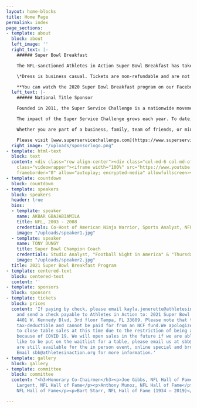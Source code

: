 ```yaml
---
layout: home-blocks
title: Home Page
permalink: index
page_sections:
- template: about
  block: about
  left_image: ''
  right_text: |-
    ###### Super Bowl Breakfast

    The NFL-sanctioned Athletes in Action Super Bowl Breakfast has taken place in the Super Bowl host city every year since 1988, drawing sellout crowds to hear from some of sport’s biggest names. The Bart Starr Award, presented at the breakfast, honors Starr’s lifelong commitment to serving as a positive role model to his family, teammates and community. The winner of the Bart Starr Award is determined by NFL-player balloting at the end of the regular season, making it one of only two individual honors selected by the players themselves.

    \*Dress is business casual. Tickets are non-refundable and are not tax-deductible.

    **You can watch the 2020 Super Bowl Breakfast program on our Facebook page** [https://www.facebook.com/SBowlBreakfast/](https://www.facebook.com/SBowlBreakfast/ "https://www.facebook.com/SBowlBreakfast/").
  left_text: |-
    ###### National Title Sponsor

    Founded in 2011, the Super Service Challenge is a nationwide movement to transform organizations through service. Driven by the idea people and teams grow stronger when they join together to serve, the Challenge encourages volunteerism, sharing stories of service and awarding funds to nonprofits.

    The impact of the Super Service Challenge grows each year. To date, more than 100,000 people have served nearly 3,000 charities nationwide through the Challenge, and winning nonprofits have received more $30 million in awards. Online, the Challenge has shared more than 20,000 stories of service, counted more than 2.5 million votes, and made over 300 million media impressions.

    Whether you are part of a business, family, team of friends, or ministry, the Super Service Challenge provides a way to facilitate teamwork and engagement that benefits individuals, teams and communities

    Please visit [www.superservicechallenge.com](https://www.superservicechallenge.com/) for more information.
  right_image: "/uploads/sponsorlogo.png"
- template: html-text
  block: text
  content: <div class="row align-center"><div class="col-md-6 col-md-offset-3"><div
    class="videowrapper"><iframe width="100%" src="https://www.youtube.com/embed/Em61LO9teOI"
    frameborder="0" allow="autoplay; encrypted-media" allowfullscreen></iframe></div></div></div>
- template: countdown
  block: countdown
- template: speakers
  block: speakers
  header: true
  bios:
  - template: speaker
    name: AKBAR GBAJABIAMILA
    title: NFL, 2003 - 2008
    credentials: Co-Host of American Ninja Warrior, Sports Analyst, NFL Network
    image: "/uploads/speaker1.jpg"
  - template: speaker
    name: TONY DUNGY
    title: Super Bowl Champion Coach
    credentials: Studio Analyst, "Football Night in America" & "Thursday Night Football"
    image: "/uploads/speaker2.jpg"
  title: 2021 Super Bowl Breakfast Program
- template: centered-text
  block: centered-text
  content: ''
- template: sponsors
  block: sponsors
- template: tickets
  block: prices
  content: 'If paying by check, please email kayla.jenerette@athletesinaction.org
    and send a check payable to Athletes in Action to: 2021 Super Bowl Breakfast.
    4401 W. Kennedy Blvd, 3rd floor Tampa, FL 33609. Please note that tables are not
    tax-deductible and cannot be paid for from an NCF fund.We apologize that we had
    to close table sales at this time due to the restriction of being at 1/2 capacity
    because of COVID 19. We will open sales in the future if we are able. If you would
    like to be put on the waitlist for a table, please email us at sbb@athletesinaction.org.Sponsorships
    are still available for the in person event, online special and broadcast opportunities.
    Email sbb@athletesinaction.org for more information.'
- template: gallery
  block: gallery
- template: committee
  block: committee
  content: "<h3>Honorary Co-Chairmen</h3><p>Joe Gibbs, NFL Hall of Fame</p><p>Steve
    Largent, NFL Hall of Fame</p><p>Anthony Munoz, NFL Hall of Fame</p><p>Mike Singletary,
    NFL Hall of Fame</p><p>Bart Starr, NFL Hall of Fame (1934 – 2019)</p>"

---
```

